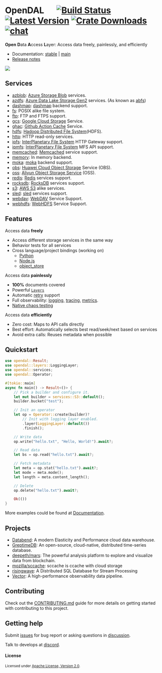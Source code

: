 # OpenDAL &emsp; [![Build Status]][actions] [![Latest Version]][crates.io] [![Crate Downloads]][crates.io] [![chat]][discord]

[build status]: https://img.shields.io/github/actions/workflow/status/apache/incubator-opendal/ci.yml?branch=main
[actions]: https://github.com/apache/incubator-opendal/actions?query=branch%3Amain
[latest version]: https://img.shields.io/crates/v/opendal.svg
[crates.io]: https://crates.io/crates/opendal
[crate downloads]: https://img.shields.io/crates/d/opendal.svg
[chat]: https://img.shields.io/discord/1081052318650339399
[discord]: https://discord.gg/XQy8yGR2dg

**Open** **D**ata **A**ccess **L**ayer: Access data freely, painlessly, and efficiently

- Documentation: [stable](https://docs.rs/opendal/) | [main](https://opendal.apache.org/docs/rust/opendal/)
- [Release notes](https://docs.rs/opendal/latest/opendal/docs/changelog/index.html)

![](https://user-images.githubusercontent.com/5351546/222356748-14276998-501b-4d2a-9b09-b8cff3018204.png)

## Services

- [azblob](https://docs.rs/opendal/latest/opendal/services/struct.Azblob.html): [Azure Storage Blob](https://azure.microsoft.com/en-us/services/storage/blobs/) services.
- [azdfs](https://docs.rs/opendal/latest/opendal/services/struct.Azdfs.html): [Azure Data Lake Storage Gen2](https://azure.microsoft.com/en-us/products/storage/data-lake-storage/) services. (As known as [abfs](https://learn.microsoft.com/en-us/azure/storage/blobs/data-lake-storage-abfs-driver))
- [dashmap](https://docs.rs/opendal/latest/opendal/services/struct.Dashmap.html): [dashmap](https://github.com/xacrimon/dashmap) backend support.
- [fs](https://docs.rs/opendal/latest/opendal/services/struct.Fs.html): POSIX alike file system.
- [ftp](https://docs.rs/opendal/latest/opendal/services/struct.Ftp.html): FTP and FTPS support.
- [gcs](https://docs.rs/opendal/latest/opendal/services/struct.Gcs.html): [Google Cloud Storage](https://cloud.google.com/storage) Service.
- [ghac](https://docs.rs/opendal/latest/opendal/services/struct.Ghac.html): [Github Action Cache](https://docs.github.com/en/actions/using-workflows/caching-dependencies-to-speed-up-workflows) Service.
- [hdfs](https://docs.rs/opendal/latest/opendal/services/struct.Hdfs.html): [Hadoop Distributed File System](https://hadoop.apache.org/docs/r3.3.4/hadoop-project-dist/hadoop-hdfs/HdfsDesign.html)(HDFS).
- [http](https://docs.rs/opendal/latest/opendal/services/struct.Http.html): HTTP read-only services.
- [ipfs](https://docs.rs/opendal/latest/opendal/services/struct.Ipfs.html): [InterPlanetary File System](https://ipfs.tech/) HTTP Gateway support.
- [ipmfs](https://docs.rs/opendal/latest/opendal/services/struct.Ipmfs.html): [InterPlanetary File System](https://ipfs.tech/) MFS API support.
- [memcached](https://docs.rs/opendal/latest/opendal/services/struct.Memcached.html): [Memcached](https://memcached.org/) service support.
- [memory](https://docs.rs/opendal/latest/opendal/services/struct.Memory.html): In memory backend.
- [moka](https://docs.rs/opendal/latest/opendal/services/struct.Moka.html): [moka](https://github.com/moka-rs/moka) backend support.
- [obs](https://docs.rs/opendal/latest/opendal/services/struct.Obs.html): [Huawei Cloud Object Storage](https://www.huaweicloud.com/intl/en-us/product/obs.html) Service (OBS).
- [oss](https://docs.rs/opendal/latest/opendal/services/struct.Oss.html): [Aliyun Object Storage Service](https://www.aliyun.com/product/oss) (OSS).
- [redis](https://docs.rs/opendal/latest/opendal/services/struct.Redis.html): [Redis](https://redis.io/) services support.
- [rocksdb](https://docs.rs/opendal/latest/opendal/services/struct.Rocksdb.html): [RocksDB](http://rocksdb.org/) services support.
- [s3](https://docs.rs/opendal/latest/opendal/services/struct.S3.html): [AWS S3](https://aws.amazon.com/s3/) alike services.
- [sled](https://docs.rs/opendal/latest/opendal/services/sled/struct.Sled.html): [sled](https://crates.io/crates/sled) services support.
- [webdav](https://docs.rs/opendal/latest/opendal/services/struct.Webdav.html): [WebDAV](https://datatracker.ietf.org/doc/html/rfc4918) Service Support.
- [webhdfs](https://docs.rs/opendal/latest/opendal/services/struct.Webhdfs.html): [WebHDFS](https://hadoop.apache.org/docs/stable/hadoop-project-dist/hadoop-hdfs/WebHDFS.html) Service Support.

## Features

Access data **freely**

- Access different storage services in the same way
- Behavior tests for all services
- Cross language/project bindings (working on)
  - [Python](./bindings/python/)
  - [Node.js](./bindings/nodejs/)
  - [object_store](./bindings/object_store/)

Access data **painlessly**

- **100%** documents covered
- Powerful [`Layers`](https://docs.rs/opendal/latest/opendal/layers/index.html)
- Automatic [retry](https://docs.rs/opendal/latest/opendal/layers/struct.RetryLayer.html) support
- Full observability: [logging](https://docs.rs/opendal/latest/opendal/layers/struct.LoggingLayer.html), [tracing](https://docs.rs/opendal/latest/opendal/layers/struct.TracingLayer.html), [metrics](https://docs.rs/opendal/latest/opendal/layers/struct.MetricsLayer.html).
- [Native chaos testing](https://docs.rs/opendal/latest/opendal/layers/struct.ChaosLayer.html)

Access data **efficiently**

- Zero cost: Maps to API calls directly
- Best effort: Automatically selects best read/seek/next based on services
- Avoid extra calls: Reuses metadata when possible

## Quickstart

```rust
use opendal::Result;
use opendal::layers::LoggingLayer;
use opendal::services;
use opendal::Operator;

#[tokio::main]
async fn main() -> Result<()> {
    // Pick a builder and configure it.
    let mut builder = services::S3::default();
    builder.bucket("test");

    // Init an operator
    let op = Operator::create(builder)?
        // Init with logging layer enabled.
        .layer(LoggingLayer::default())
        .finish();

    // Write data
    op.write("hello.txt", "Hello, World!").await?;

    // Read data
    let bs = op.read("hello.txt").await?;

    // Fetch metadata
    let meta = op.stat("hello.txt").await?;
    let mode = meta.mode();
    let length = meta.content_length();

    // Delete
    op.delete("hello.txt").await?;

    Ok(())
}
```

More examples could be found at [Documentation](https://opendal.apache.org).

## Projects

- [Databend](https://github.com/datafuselabs/databend/): A modern Elasticity and Performance cloud data warehouse.
- [GreptimeDB](https://github.com/GreptimeTeam/greptimedb): An open-source, cloud-native, distributed time-series database.
- [deepeth/mars](https://github.com/deepeth/mars): The powerful analysis platform to explore and visualize data from blockchain.
- [mozilla/sccache](https://github.com/mozilla/sccache/): sccache is ccache with cloud storage
- [risingwave](https://github.com/risingwavelabs/risingwave): A Distributed SQL Database for Stream Processing
- [Vector](https://github.com/vectordotdev/vector): A high-performance observability data pipeline.

## Contributing

Check out the [CONTRIBUTING.md](./CONTRIBUTING.md) guide for more details on getting started with contributing to this project.

## Getting help

Submit [issues](https://github.com/apache/incubator-opendal/issues/new) for bug report or asking questions in [discussion](https://github.com/apache/incubator-opendal/discussions/new?category=q-a).

Talk to develops at [discord].

#### License

<sup>
Licensed under <a href="./LICENSE">Apache License, Version 2.0</a>.
</sup>
